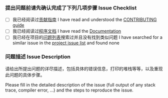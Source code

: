 ### 提出问题前请先确认完成了下列几项步骤 Issue Checklist

* [ ] 我已经阅读过[贡献指南](CONTRIBUTING.md) I have read and understood the [CONTRIBUTING guide](CONTRIBUTING.md)
* [ ] 我已经阅读过[程序文档]((http://cocoadocs.org/docsets/YTKNetwork)) I have read the [Documentation](http://cocoadocs.org/docsets/YTKNetwork)
* [ ] 我已经在项目的[问题列表](https://github.com/rs/SDWebImage/issues)搜索过并且没有找到类似问题 I have searched for a similar issue in the [project issue list](https://github.com/rs/SDWebImage/issues) and found none

### 问题描述 Issue Description

请给出所提出问题的详尽描述，包括具体的错误信息，打印的堆栈等等，以及重现此问题的具体步骤。

Please fill in the detailed description of the issue (full output of any stack trace, compiler error, ...) and the steps to reproduce the issue.